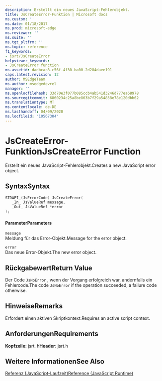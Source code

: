 ```yaml
---
description: Erstellt ein neues JavaScript-Fehlerobjekt.
title: JsCreateError-Funktion | Microsoft docs
ms.custom: ''
ms.date: 01/18/2017
ms.prod: microsoft-edge
ms.reviewer: ''
ms.suite: ''
ms.tgt_pltfrm: ''
ms.topic: reference
f1_keywords:
- jsrt/JsCreateError
helpviewer_keywords:
- JsCreateError function
ms.assetid: dadbcac8-c56f-4f30-ba00-2d284daee191
caps.latest.revision: 12
author: MSEdgeTeam
ms.author: msedgedevrel
manager: ''
ms.openlocfilehash: 33d70e3f077b085ccb4ab541d3246d777ea68978
ms.sourcegitcommit: 6860234c25a8be863b7f29a54838e78e120dbb62
ms.translationtype: MT
ms.contentlocale: de-DE
ms.lasthandoff: 04/09/2020
ms.locfileid: "10567304"
---
```

# <span data-ttu-id="cdfed-103">JsCreateError-Funktion</span><span class="sxs-lookup"><span data-stu-id="cdfed-103">JsCreateError Function</span></span>
<span data-ttu-id="cdfed-104">Erstellt ein neues JavaScript-Fehlerobjekt.</span><span class="sxs-lookup"><span data-stu-id="cdfed-104">Creates a new JavaScript error object.</span></span>  
  
## <span data-ttu-id="cdfed-105">Syntax</span><span class="sxs-lookup"><span data-stu-id="cdfed-105">Syntax</span></span>  
  
```cpp  
STDAPI_(JsErrorCode) JsCreateError(  
   _In_ JsValueRef message,  
   _Out_ JsValueRef *error  
);  
```  
  
#### <span data-ttu-id="cdfed-106">Parameter</span><span class="sxs-lookup"><span data-stu-id="cdfed-106">Parameters</span></span>  
 `message`  
 <span data-ttu-id="cdfed-107">Meldung für das Error-Objekt.</span><span class="sxs-lookup"><span data-stu-id="cdfed-107">Message for the error object.</span></span>  
  
 `error`  
 <span data-ttu-id="cdfed-108">Das neue Error-Objekt.</span><span class="sxs-lookup"><span data-stu-id="cdfed-108">The new error object.</span></span>  
  
## <span data-ttu-id="cdfed-109">Rückgabewert</span><span class="sxs-lookup"><span data-stu-id="cdfed-109">Return Value</span></span>  
 <span data-ttu-id="cdfed-110">Der Code `JsNoError` , wenn der Vorgang erfolgreich war, andernfalls ein Fehlercode.</span><span class="sxs-lookup"><span data-stu-id="cdfed-110">The code `JsNoError` if the operation succeeded, a failure code otherwise.</span></span>  
  
## <span data-ttu-id="cdfed-111">Hinweise</span><span class="sxs-lookup"><span data-stu-id="cdfed-111">Remarks</span></span>  
 <span data-ttu-id="cdfed-112">Erfordert einen aktiven Skriptkontext.</span><span class="sxs-lookup"><span data-stu-id="cdfed-112">Requires an active script context.</span></span>  
  
## <span data-ttu-id="cdfed-113">Anforderungen</span><span class="sxs-lookup"><span data-stu-id="cdfed-113">Requirements</span></span>  
 <span data-ttu-id="cdfed-114">**Kopfzeile:** jsrt. h</span><span class="sxs-lookup"><span data-stu-id="cdfed-114">**Header:** jsrt.h</span></span>  
  
## <span data-ttu-id="cdfed-115">Weitere Informationen</span><span class="sxs-lookup"><span data-stu-id="cdfed-115">See Also</span></span>  
 [<span data-ttu-id="cdfed-116">Referenz (JavaScript-Laufzeit)</span><span class="sxs-lookup"><span data-stu-id="cdfed-116">Reference (JavaScript Runtime)</span></span>](../chakra-hosting/reference-javascript-runtime.md)